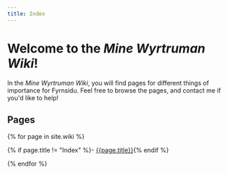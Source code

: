 ```yaml
---
title: Index
---
```


# Welcome to the *Mine Wyrtruman Wiki*!

In the *Mine Wyrtruman Wiki*, you will find pages for different things of importance for Fyrnsidu. Feel free to browse the pages, and contact me if you'd like to help!

## Pages
<div style="columns:auto">
{% for page in site.wiki %}

{% if page.title != "Index" %}- [{{page.title}}]({{page.url}}){% endif %}

{% endfor %}
</div>
